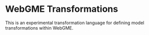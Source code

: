 # WebGME Transformations

This is an experimental transformation language for defining model
transformations within WebGME.

